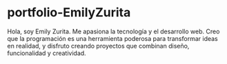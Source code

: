 # portfolio-EmilyZurita
Hola, soy Emily Zurita. Me apasiona la tecnología y el desarrollo web. Creo que la programación es una herramienta poderosa para transformar ideas en realidad, y disfruto creando proyectos que combinan diseño, funcionalidad y creatividad.
